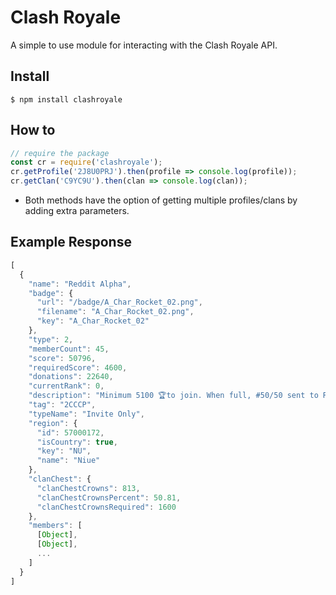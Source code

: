 # Clash Royale
A simple to use module for interacting with the Clash Royale API.

## Install
```
$ npm install clashroyale
```
## How to
```js
// require the package
const cr = require('clashroyale');
cr.getProfile('2J8U0PRJ').then(profile => console.log(profile));
cr.getClan('C9YC9U').then(clan => console.log(clan));
```
- Both methods have the option of getting multiple profiles/clans by adding extra parameters.

## Example Response
```js
[
  {
    "name": "Reddit Alpha",
    "badge": {
      "url": "/badge/A_Char_Rocket_02.png",
      "filename": "A_Char_Rocket_02.png",
      "key": "A_Char_Rocket_02"
    },
    "type": 2,
    "memberCount": 45,
    "score": 50796,
    "requiredScore": 4600,
    "donations": 22640,
    "currentRank": 0,
    "description": "Minimum 5100 🏆to join. When full, #50/50 sent to Reddit Bravo #2U2GGQJ 🚀http://discord.gg/RACF 🚀http://twitch.tv/woody",
    "tag": "2CCCP",
    "typeName": "Invite Only",
    "region": {
      "id": 57000172,
      "isCountry": true,
      "key": "NU",
      "name": "Niue"
    },
    "clanChest": {
      "clanChestCrowns": 813,
      "clanChestCrownsPercent": 50.81,
      "clanChestCrownsRequired": 1600
    },
    "members": [
      [Object],
      [Object],
      ...
    ]
  }
]
```
